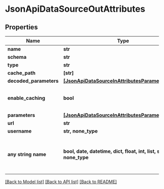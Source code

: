 # JsonApiDataSourceOutAttributes


## Properties
Name | Type | Description | Notes
------------ | ------------- | ------------- | -------------
**name** | **str** |  | 
**schema** | **str** |  | 
**type** | **str** |  | 
**cache_path** | **[str]** |  | [optional] 
**decoded_parameters** | [**[JsonApiDataSourceInAttributesParametersInner]**](JsonApiDataSourceInAttributesParametersInner.md) |  | [optional] 
**enable_caching** | **bool** | Enable caching of intermediate results. | [optional] 
**parameters** | [**[JsonApiDataSourceInAttributesParametersInner]**](JsonApiDataSourceInAttributesParametersInner.md) |  | [optional] 
**url** | **str** |  | [optional] 
**username** | **str, none_type** |  | [optional] 
**any string name** | **bool, date, datetime, dict, float, int, list, str, none_type** | any string name can be used but the value must be the correct type | [optional]

[[Back to Model list]](../README.md#documentation-for-models) [[Back to API list]](../README.md#documentation-for-api-endpoints) [[Back to README]](../README.md)


